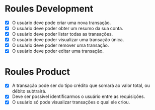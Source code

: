 # Roules Development

- [x] O usuário deve pode criar uma nova transação.
- [x] O usuário deve poder obter um resumo da sua conta.
- [x] O usuário deve poder listar todas as transações.
- [x] O usuário deve poder visualizar uma transação única.
- [x] O usuário deve poder remover uma transação.
- [x] O usuário deve poder editar uma transação.

# Roules Product

- [x] A transação pode ser do tipo crédito que somará ao valor total, ou débito subtrairá.
- [x] Deve ser possível identificarmos o usuário entre as requisições.
- [x] O usuário só pode visualizar transações o qual ele criou.
